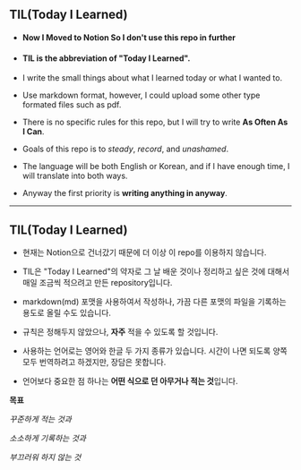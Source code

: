 ## TIL(Today I Learned)

* #### Now I Moved to Notion So I don't use this repo in further ####

* #### TIL is the abbreviation of "Today I Learned".

* I write the small things about what I learned today or what I wanted to.

* Use markdown format, however, I could upload some other type formated files such as pdf.

* There is no specific rules for this repo, but I will try to write **As Often As I Can**.

* Goals of this repo is to *steady*, *record*, and *unashamed*.

* The language will be both English or Korean, and if I have enough time, I will translate into both ways.

* Anyway the first priority is **writing anything in anyway**.

---
## TIL(Today I Learned)

* 현재는 Notion으로 건너갔기 때문에 더 이상 이 repo를 이용하지 않습니다.

* TIL은 "Today I Learned"의 약자로 그 날 배운 것이나 정리하고 싶은 것에 대해서 매일 조금씩 적으려고 만든 repository입니다.

* markdown(md) 포맷을 사용하여서 작성하나, 가끔 다른 포맷의 파일을 기록하는 용도로 올릴 수도 있습니다.

* 규칙은 정해두지 않았으나, **자주** 적을 수 있도록 할 것입니다.

* 사용하는 언어로는 영어와 한글 두 가지 종류가 있습니다. 시간이 나면 되도록 양쪽 모두 번역하려고 하겠지만, 장담은 못합니다.

* 언어보다 중요한 점 하나는 **어떤 식으로 던 아무거나 적는 것**입니다.


__목표__

*꾸준하게 적는 것과*

*소소하게 기록하는 것과*

*부끄러워 하지 않는 것*
